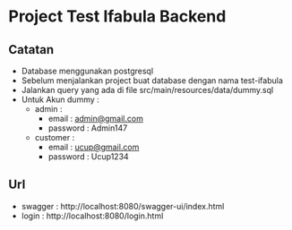 # Project Test Ifabula Backend

## Catatan
- Database menggunakan postgresql
- Sebelum menjalankan project buat database dengan nama test-ifabula
- Jalankan query yang ada di file src/main/resources/data/dummy.sql
- Untuk Akun dummy :
    - admin : 
      - email : admin@gmail.com
      - password : Admin147
    - customer : 
      - email : ucup@gmail.com
      - password : Ucup1234

## Url
- swagger : http://localhost:8080/swagger-ui/index.html
- login : http://localhost:8080/login.html